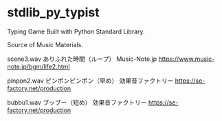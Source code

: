 # stdlib_py_typist
Typing Game Built with Python Standard Library.

Source of Music Materials.

scene3.wav
ありふれた時間（ループ）
Music-Note.jp
https://www.music-note.jp/bgm/life2.html

pinpon2.wav
ピンポンピンポン（早め）
効果音ファクトリー
https://se-factory.net/production

bubbu1.wav
ブッブー（短め）
効果音ファクトリー
https://se-factory.net/production